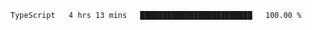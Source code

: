 <!--START_SECTION:waka-->

```txt
TypeScript   4 hrs 13 mins   █████████████████████████   100.00 %
```

<!--END_SECTION:waka-->